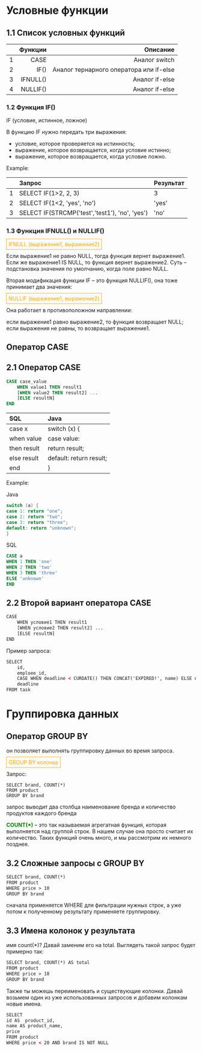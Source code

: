 # Условные функции
## 1.1 Список условных функций

|   	 |   Функции |                               	Описание |
|----:|----------:|----------------------------------------:|
|  1	 |     CASE	 |                           Аналог switch |
|  2	 |     IF()	 | Аналог тернарного оператора или if-else |
|  3	 | IFNULL()	 |                          Аналог if-else |
|  4	 | NULLIF()	 |                          Аналог if-else |

### 1.2 Функция IF()

IF (условие, истинное, ложное)

В функцию IF нужно передать три выражения:
* условие, которое проверяется на истинность;
* выражение, которое возвращается, когда условие истинно;
* выражение, которое возвращается, когда условие ложно.

Example:

|     | Запрос                                         | Результат |
|:----|:-----------------------------------------------|:----------|
| 1   | SELECT IF(1>2, 2, 3)                           | 3         |
| 2   | SELECT IF(1<2, 'yes', 'no')                    | 'yes'     |
| 3   | SELECT IF(STRCMP('test','test1'), 'no', 'yes') | 'no'      |

### 1.3 Функция IFNULL() и NULLIF()

<span class="orange">IFNULL (выражение1, выражение2)</span>

Если выражение1 не равно NULL, тогда функция вернет выражение1. Если же выражение1 IS NULL, то функция вернет выражение2. Суть – подстановка значения по умолчанию, когда поле равно NULL.

Вторая модификация функции IF – это функция NULLIF(), она тоже принимает два значения:

<span class="orange">NULLIF (выражение1, выражение2)</span>

Она работает в противоположном направлении:

если выражение1 равно выражение2, то функция возвращает NULL;
если выражения не равны, то возвращает выражение1.

## Оператор CASE

## 2.1 Оператор CASE
```sql
CASE case_value
	WHEN value1 THEN result1
	[WHEN value2 THEN result2] ...
	[ELSE resultN]
END
```

| SQL	        | Java                     |
|:------------|:-------------------------|
| case x      | 	switch (x) {            |
| when value  | 	case value:             |
| then result | 	return result;          |
| else result | 	default: return result; |
| end         | 	}                       |

Example:

Java	
```java
switch (a) {
case 1: return "one";
case 2: return "two";
case 3: return "three";
default: return "unknown";
}
```
SQL
```sql
CASE a
WHEN 1 THEN 'one'
WHEN 2 THEN 'two'
WHEN 3 THEN 'three'
ELSE 'unknown'
END
```
## 2.2 Второй вариант оператора CASE
```html
CASE
	WHEN условие1 THEN result1
	[WHEN условие2 THEN result2] ...
	[ELSE resultN]
END
```
Пример запроса:
```html
SELECT
    id,
    emploee_id,
    CASE WHEN deadline < CURDATE() THEN CONCAT('EXPIRED!', name) ELSE name END AS name,
    deadline         	
FROM task
```

# Группировка данных
## Оператор GROUP BY
он позволяет выполнять группировку данных во время запроса.

<span class="orange">GROUP BY колонка</span>

Запрос: 
```
SELECT brand, COUNT(*)
FROM product
GROUP BY brand
```
запрос выводит два столбца наименование бренда и количество продуктов каждого бренда

<span class="green">COUNT(*)</span> – это так называемая агрегатная функция, которая выполняется над группой строк. В нашем случае она просто считает их количество. Таких функций очень много, и мы рассмотрим их немного позднее.

## 3.2 Сложные запросы с GROUP BY
```html
SELECT brand, COUNT(*)
FROM product
WHERE price > 10
GROUP BY brand
```

сначала применяется WHERE для фильтрации нужных строк, а уже потом к полученному результату применяете группировку.

## 3.3 Имена колонок у результата
имя count(*)? Давай заменим его на total. Выглядеть такой запрос будет примерно так:

```html
SELECT brand, COUNT(*) AS total
FROM product
WHERE price > 10
GROUP BY brand
```

Также ты можешь переименовать и существующие колонки. Давай возьмем один из уже использованных запросов и добавим колонкам новые имена.

```html
SELECT
id AS  product_id,
name AS product_name,
price
FROM product
WHERE price < 20 AND brand IS NOT NULL
```











<style>
span.orange{
padding: 5px;
border:1px solid orange;
color: orange
}
span.red{
color:red;
}
span.green{
color:green;
font-weight: bold;
}
</style>